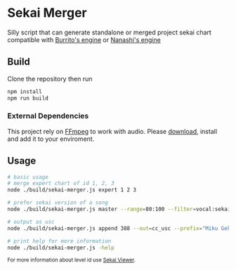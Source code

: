 # Sekai Merger
Silly script that can generate standalone or merged project sekai chart compatible with [Burrito's engine](https://github.com/NonSpicyBurrito/sonolus-pjsekai-engine) or [Nanashi's engine](https://github.com/sevenc-nanashi/sonolus-pjsekai-engine-extended)
## Build
Clone the repository then run
``` bash
npm install
npm run build
```
### External Dependencies
This project rely on [FFmpeg](https://www.ffmpeg.org) to work with audio.
Please [download](https://www.ffmpeg.org/download.html), install and add it to your enviroment.
## Usage

``` bash
# basic usage
# merge expert chart of id 1, 2, 3
node ./build/sekai-merger.js expert 1 2 3

# prefer sekai version of a song
node ./build/sekai-merger.js master --range=80:100 --filter=vocal:sekai

# output as usc
node ./build/sekai-merger.js append 388 --out=cc_usc --prefix="Miku Gekishou"

# print help for more information
node ./build/sekai-merger.js -help
```

<sub>For more information about level id use [Sekai Viewer](https://sekai.best/music).</sub>